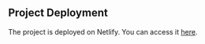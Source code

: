 ## Project Deployment

The project is deployed on Netlify. You can access it [here](https://imageseeker.netlify.app/).

